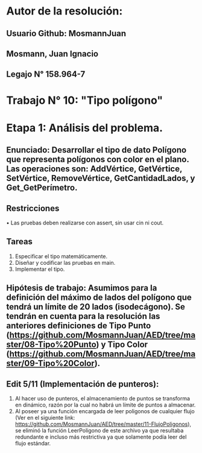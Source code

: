 # Autor de la resolución:
## Usuario Github: MosmannJuan
## Mosmann, Juan Ignacio
## Legajo N° 158.964-7

# Trabajo N° 10: "Tipo polígono"

# Etapa 1: Análisis del problema.
## Enunciado: Desarrollar el tipo de dato Polígono que representa polígonos con color en el plano. Las operaciones son: AddVértice, GetVértice, SetVértice, RemoveVértice, GetCantidadLados, y Get_GetPerímetro.

## Restricciones
• Las pruebas deben realizarse con assert, sin usar cin ni cout.

## Tareas
1. Especificar el tipo matemáticamente.
2. Diseñar y codificar las pruebas en main.
3. Implementar el tipo.

## Hipótesis de trabajo: Asumimos para la definición del máximo de lados del polígono que tendrá un límite de 20 lados (isodecágono). Se tendrán en cuenta para la resolución las anteriores definiciones de Tipo Punto (https://github.com/MosmannJuan/AED/tree/master/08-Tipo%20Punto)  y Tipo Color (https://github.com/MosmannJuan/AED/tree/master/09-Tipo%20Color).

## Edit 5/11 (Implementación de punteros):

1. Al hacer uso de punteros, el almacenamiento de puntos se transforma en dinámico, razón por la cual no habrá un límite de puntos a almacenar. 
2. Al poseer ya una función encargada de leer poligonos de cualquier flujo (Ver en el siguiente link: https://github.com/MosmannJuan/AED/tree/master/11-FlujoPoligonos), se eliminó la función LeerPoligono de este archivo ya que resultaba redundante e incluso más restrictiva ya que solamente podía leer del flujo estándar.
